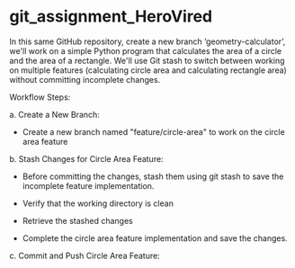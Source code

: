 # git_assignment_HeroVired

In this same GitHub repository, create a new branch ‘geometry-calculator’, we'll work on a simple Python program that calculates the area of a circle and the area of a rectangle. We'll use Git stash to switch between working on multiple features (calculating circle area and calculating rectangle area) without committing incomplete changes.

Workflow Steps:

a. Create a New Branch:
- Create a new branch named "feature/circle-area" to work on the circle area feature

b. Stash Changes for Circle Area Feature:
- Before committing the changes, stash them using git stash to save the incomplete feature implementation.

- Verify that the working directory is clean

- Retrieve the stashed changes

- Complete the circle area feature implementation and save the changes.

c. Commit and Push Circle Area Feature:

